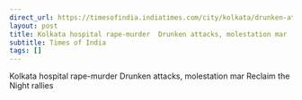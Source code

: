 ```yaml
---
direct_url: https://timesofindia.indiatimes.com/city/kolkata/drunken-attacks-molestation-mar-reclaim-the-night-rallies/articleshow/113107510.cms
layout: post
title: Kolkata hospital rape-murder  Drunken attacks, molestation mar  Reclaim the Night  rallies
subtitle: Times of India
tags: []
---
```


Kolkata hospital rape-murder  Drunken attacks, molestation mar  Reclaim the Night  rallies
